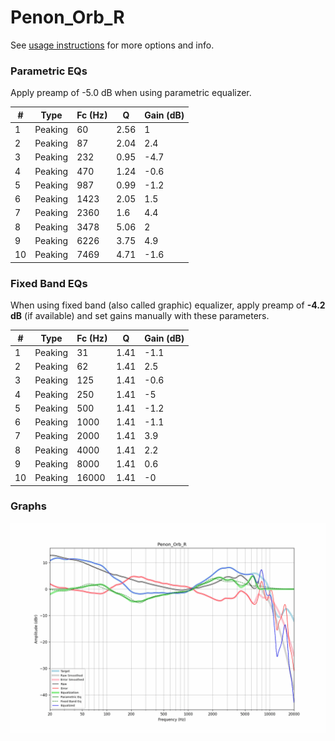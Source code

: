 # Penon_Orb_R
See [usage instructions](https://github.com/jaakkopasanen/AutoEq#usage) for more options and info.

### Parametric EQs
Apply preamp of -5.0 dB when using parametric equalizer.

|   # | Type    |   Fc (Hz) |    Q |   Gain (dB) |
|-----|---------|-----------|------|-------------|
|   1 | Peaking |        60 | 2.56 |         1   |
|   2 | Peaking |        87 | 2.04 |         2.4 |
|   3 | Peaking |       232 | 0.95 |        -4.7 |
|   4 | Peaking |       470 | 1.24 |        -0.6 |
|   5 | Peaking |       987 | 0.99 |        -1.2 |
|   6 | Peaking |      1423 | 2.05 |         1.5 |
|   7 | Peaking |      2360 | 1.6  |         4.4 |
|   8 | Peaking |      3478 | 5.06 |         2   |
|   9 | Peaking |      6226 | 3.75 |         4.9 |
|  10 | Peaking |      7469 | 4.71 |        -1.6 |

### Fixed Band EQs
When using fixed band (also called graphic) equalizer, apply preamp of **-4.2 dB** (if available) and set gains manually with these parameters.

|   # | Type    |   Fc (Hz) |    Q |   Gain (dB) |
|-----|---------|-----------|------|-------------|
|   1 | Peaking |        31 | 1.41 |        -1.1 |
|   2 | Peaking |        62 | 1.41 |         2.5 |
|   3 | Peaking |       125 | 1.41 |        -0.6 |
|   4 | Peaking |       250 | 1.41 |        -5   |
|   5 | Peaking |       500 | 1.41 |        -1.2 |
|   6 | Peaking |      1000 | 1.41 |        -1.1 |
|   7 | Peaking |      2000 | 1.41 |         3.9 |
|   8 | Peaking |      4000 | 1.41 |         2.2 |
|   9 | Peaking |      8000 | 1.41 |         0.6 |
|  10 | Peaking |     16000 | 1.41 |        -0   |

### Graphs
![](./Penon_Orb_R.png)
